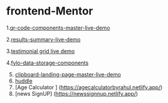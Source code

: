 # frontend-Mentor
1.[qr-code-components-master-live-demo](https://lambent-empanada-ca543f.netlify.app/)

2.[results-summary-live-demo](https://deluxe-pasca-779407.netlify.app/)

3.[testimonial grid live demo](https://sparkly-mandazi-6f54f9.netlify.app/)

4.[fylo-data-storage-components](https://aesthetic-axolotl-ff029e.netlify.app/)

5. [clipboard-landing-page-master-live-demo](https://creative-manatee-e7d3a3.netlify.app/)
6. [huddle](https://64a3de9440f3e2007f69b380--voluble-pixie-4c9098.netlify.app/)
7. [Age Calculator ] (https://agecalculatorbyrahul.netlify.app/)
8. [news SignUP] (https://newssignnup.netlify.app/)

